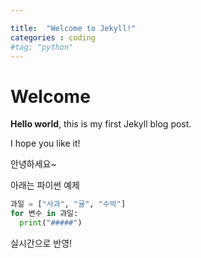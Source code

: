 ```yaml
---

title:  "Welcome to Jekyll!"
categories : coding
#tag: "python"
---
```


# Welcome

**Hello world**, this is my first Jekyll blog post.

I hope you like it!

안녕하세요~

아래는 파이썬 예제

```python
과일 = ["사과", "귤", "수박"]
for 변수 in 과일:
  print("#####")
```

실시간으로 반영!